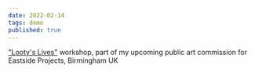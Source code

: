 ```yaml
---
date: 2022-02-14
tags: demo
published: true
---
```


<a href="https://eastsideprojects.org/events/online-workshop-lootys-lives/">"Looty's Lives"</a> workshop, part of my upcoming public art commission for Eastside Projects, Birmingham UK
